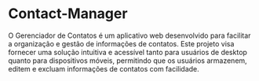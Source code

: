 # Contact-Manager
O Gerenciador de Contatos é um aplicativo web desenvolvido para facilitar a organização e gestão de informações de contatos. Este projeto visa fornecer uma solução intuitiva e acessível tanto para usuários de desktop quanto para dispositivos móveis, permitindo que os usuários armazenem, editem e excluam informações de contatos com facilidade.
